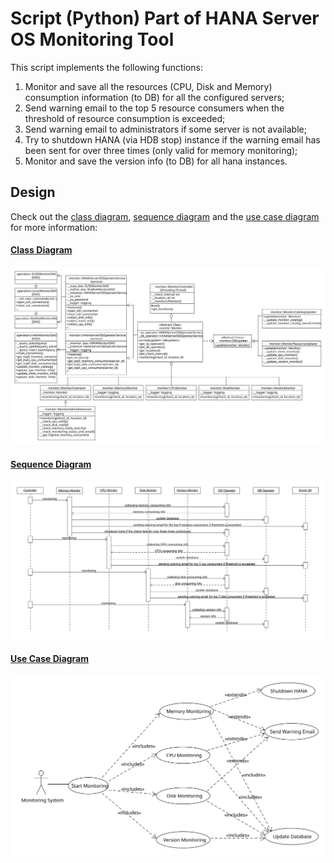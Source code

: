 # Script (Python) Part of HANA Server OS Monitoring Tool


This script implements the following functions:

1.	Monitor and save all the resources (CPU, Disk and Memory) consumption information (to DB) for all the configured servers;
2.	Send warning email to the top 5 resource consumers when the threshold of resource consumption is exceeded;
3.  Send warning email to administrators if some server is not available;
4.	Try to shutdown HANA (via HDB stop) instance if the warning email has been sent for over three times (only valid for memory monitoring);
5.  Monitor and save the version info (to DB) for all hana instances.

## Design

Check out the [class diagram](#class-diagram), [sequence diagram](#sequence-diagram) and the [use case diagram](#class-diagram) for more information:

#### <ins>Class Diagram</ins>
![class_diagram](https://raw.githubusercontent.com/ckyycc/hana_os_monitor_script/master/design/class.svg?sanitize=true)

#### <ins>Sequence Diagram</ins>
![sequence_diagram](https://raw.githubusercontent.com/ckyycc/hana_os_monitor_script/master/design/sequence.svg?sanitize=true)

#### <ins>Use Case Diagram</ins>
![class_diagram](https://raw.githubusercontent.com/ckyycc/hana_os_monitor_script/master/design/usecase.svg?sanitize=true)
